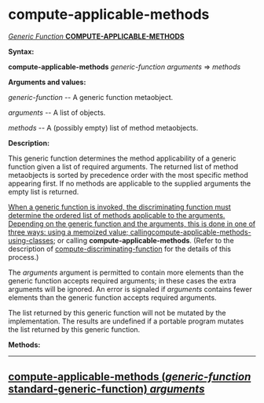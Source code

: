 compute-applicable-methods
==========================

[*Generic Function* **COMPUTE-APPLICABLE-METHODS**]()

**Syntax:**

**compute-applicable-methods** *generic-function* *arguments* => *methods*

**Arguments and values:**

*generic-function* -- A generic function metaobject.

*arguments* -- A list of objects.

*methods* -- A (possibly empty) list of method metaobjects.

**Description:**

This generic function determines the method applicability of a generic function given a list of required arguments. The returned list of method metaobjects is sorted by precedence order with the most specific method appearing first. If no methods are applicable to the supplied arguments the empty list is returned.

[When a generic function is invoked, the discriminating function must determine the ordered list of methods applicable to the arguments. Depending on the generic function and the arguments, this is done in one of three ways: using a memoized value; calling]()[compute-applicable-methods-using-classes](compute-applicable-methods-using-classes.md); or calling **compute-applicable-methods**. (Refer to the description of [compute-discriminating-function](compute-discriminating-function.md) for the details of this process.)

The *arguments* argument is permitted to contain more elements than the generic function accepts required arguments; in these cases the extra arguments will be ignored. An error is signaled if *arguments* contains fewer elements than the generic function accepts required arguments.

The list returned by this generic function will not be mutated by the implementation. The results are undefined if a portable program mutates the list returned by this generic function.

**Methods:**

  ------------------------------------------------------------------------------------------------------------------------------------------------------
  [**compute-applicable-methods** (*generic-function* standard-generic-function) *arguments*](compute-applicable-methods-standard-generic-function.md)
  ------------------------------------------------------------------------------------------------------------------------------------------------------


